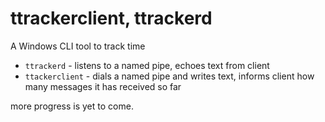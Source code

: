 # ttrackerclient, ttrackerd

A Windows CLI tool to track time


- `ttrackerd` - listens to a named pipe, echoes text from client
- `ttackerclient` - dials a named pipe and writes text, informs client how many messages it has received so far


more progress is yet to come.